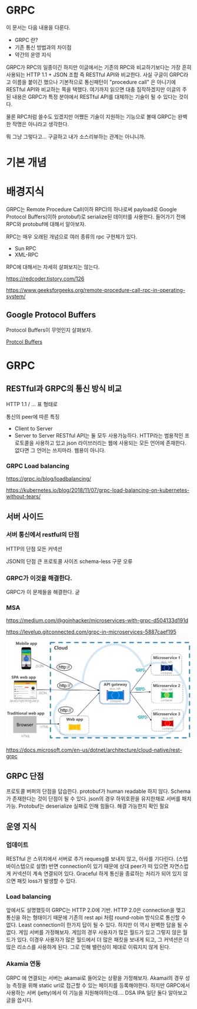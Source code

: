 # GRPC

이 문서는 다음 내용을 다룬다.

- GRPC 란?
- 기존 통신 방법과의 차이점
- 약간의 운영 지식

GRPC가 RPC의 일종이긴 하지만 이글에서는 기존의 RPC와 비교하기보다는 가장 흔히 사용되는 HTTP 1.1 + JSON 조합 즉 RESTful API와 비교한다. 사실 구글이 GRPC라고 이름을 붙이긴 했으나 기본적으로 통신패턴이 "procedure call" 은 아니기에 RESTful API와 비교하는 쪽을 택했다. 여기까지 읽으면 대충 짐작하겠지만 이글의 주된 내용은 GRPC가 특정 분야에서 RESTful API를 대체하는 기술이 될 수 있다는 것이다.

물론 RPC처럼 쓸수도 있겠지만 어쨌든 기술이 지원하는 기능으로 볼때 GRPC는 완벽한 작명은 아니라고 생각한다.

뭐 그냥 그렇다고... 구글하고 내가 소스리뷰하는 관계는 아니니까. 



# 기본 개념



# 배경지식

GRPC는 Remote Procedure Call(이하 RPC)의 하나로써 payload로 Google Protocol Buffers(이하 protobuf)로 serialize된 데이터를 사용한다. 들어가기 전에 RPC와 protobuf에 대해서 알아보자.

RPC는 매우 오래된 개념으로 여러 종류의 rpc 구현체가 있다.

- Sun RPC
- XML-RPC

RPC에 대해서는 자세히 살펴보지는 않는다.

https://redcoder.tistory.com/126

https://www.geeksforgeeks.org/remote-procedure-call-rpc-in-operating-system/

## Google Protocol Buffers

Protocol Buffers이 무엇인지 살펴보자.

[Protcol Buffers](grpc_protocol_buffers.md)

# GRPC

## RESTful과 GRPC의 통신 방식 비교

HTTP 1.1 / ... 표 형태로

통신의 peer에 따른 특징
- Client to Server
- Server to Server
RESTful API는 둘 모두 사용가능하다.
HTTP라는 범용적인 프로토콜을 사용하고 있고 json 라이브러리는 웹에 사용되는 모든 언어에 존재한다. 없다면 그 언어는 쓰지마라. 웹용이 아니다.

### GRPC Load balancing

https://grpc.io/blog/loadbalancing/

https://kubernetes.io/blog/2018/11/07/grpc-load-balancing-on-kubernetes-without-tears/

## 서버 사이드

### 서버 통신에서 restful의 단점
HTTP의 단점
모든 커넥션

JSON의 단점
큰 프로토콜 사이즈
schema-less
구문 오류

### GRPC가 이것을 해결한다. 
GRPC가 이 문제들을 해결한다.
굳

### MSA

https://medium.com/@goinhacker/microservices-with-grpc-d504133d191d

https://levelup.gitconnected.com/grpc-in-microservices-5887caef195

![](resources/grpc/grpc-usage.png)

https://docs.microsoft.com/en-us/dotnet/architecture/cloud-native/rest-grpc


## GRPC 단점

프로토콜 버퍼의 단점을 답습한다.
protobuf가 human readable 하지 않다.
Schema가 존재한다는 것이 단점이 될 수 있다. json의 경우 하위호환을 유지한채로 서버를 패치가능. Protobuf는 deserialize 실패로 인해 힘들다. 해결 가능한지 확인 필요


## 운영 지식

### 업데이트

RESTful 은 스위치에서 서버로 추가 requesg를 보내지 않고, 아사를 기다린다. (스텝바이스텝으로 설명)
반면 connection이 있기 때문에 상대 peer가 떠 있으면 자연스럽게 커넥션이 계속 연결되어 있다. Graceful 하게 통신을 종료하는 처리가 되어 있지 않으면 패킷 loss가 발생할 수 있다.

### Load balancing

앞에서도 설명했듯이 GRPC는 HTTP 2.0에 기반.
HTTP 2.0은 connection을 맺고 통신을 하는 형태이기 때문에 기존의 rest api 처럼 round-robin 방식으로 통신할 수 없다.
Least connection이 한가지 답이 될 수 있다. 하지만 이 역시 완벽한 답을 될 수 없다. 게임 서버를 가정해보자. 게임의 경우 사용자가 많은 월드가 있고 그렇지 않은 월드가 있다. 이경우 사용자가 많은 월드에서 더 많은 패킷을 보내게 되고, 그 커넥션은 더 많은 리소스를 사용하게 된다. 그로 인해 밸런싱이 제대로 이뤄지지 않게 된다.

### Akamia 연동

GRPC 에 연결되는 서버는 akamai로 들어오는 상황을 가정해보자.
Akamai의 경우 성능 측정을 위해 static url로 접근할 수 있는 페이지를 등록해야한다.
하지만 GRPC에서 사용하는 서버 (jetty)에서 이 기능을 지원해야하는데....
DSA IPA 일단 둘다 알아보고 글을 씁시다.


